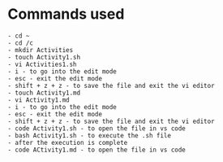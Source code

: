 # Commands used
	- cd ~
	- cd /c
	- mkdir Activities
	- touch Activity1.sh
	- vi Activities1.sh
	- i - to go into the edit mode
	- esc - exit the edit mode
	- shift + z + z - to save the file and exit the vi editor
	- touch Activity1.md
	- vi Activity1.md
	- i - to go into the edit mode
	- esc - exit the edit mode
	- shift + z + z - to save the file and exit the vi editor
	- code Activity1.sh - to open the file in vs code
	- bash Activity1.sh - to execute the .sh file
	- after the execution is complete
	- code ACtivity1.md - to open the file in vs code

